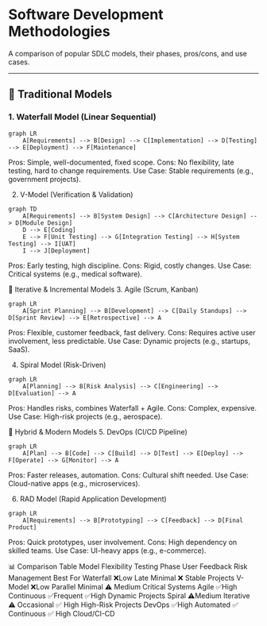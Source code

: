 # Software Development Methodologies

A comparison of popular SDLC models, their phases, pros/cons, and use cases.

---

## 🔹 Traditional Models

### 1. **Waterfall Model** (Linear Sequential)
```mermaid
graph LR
    A[Requirements] --> B[Design] --> C[Implementation] --> D[Testing] --> E[Deployment] --> F[Maintenance]
```
Pros: Simple, well-documented, fixed scope.
Cons: No flexibility, late testing, hard to change requirements.
Use Case: Stable requirements (e.g., government projects).

2. V-Model (Verification & Validation)
```mermaid
graph TD
    A[Requirements] --> B[System Design] --> C[Architecture Design] --> D[Module Design]
    D --> E[Coding]
    E --> F[Unit Testing] --> G[Integration Testing] --> H[System Testing] --> I[UAT]
    I --> J[Deployment]
```
Pros: Early testing, high discipline.
Cons: Rigid, costly changes.
Use Case: Critical systems (e.g., medical software).


🔹 Iterative & Incremental Models
3. Agile (Scrum, Kanban)
```mermaid
graph LR
    A[Sprint Planning] --> B[Development] --> C[Daily Standups] --> D[Sprint Review] --> E[Retrospective] --> A
```
Pros: Flexible, customer feedback, fast delivery.
Cons: Requires active user involvement, less predictable.
Use Case: Dynamic projects (e.g., startups, SaaS).

4. Spiral Model (Risk-Driven)
```mermaid
graph LR
    A[Planning] --> B[Risk Analysis] --> C[Engineering] --> D[Evaluation] --> A
```
Pros: Handles risks, combines Waterfall + Agile.
Cons: Complex, expensive.
Use Case: High-risk projects (e.g., aerospace).


🔹 Hybrid & Modern Models
5. DevOps (CI/CD Pipeline)
```mermaid
graph LR
    A[Plan] --> B[Code] --> C[Build] --> D[Test] --> E[Deploy] --> F[Operate] --> G[Monitor] --> A
```
Pros: Faster releases, automation.
Cons: Cultural shift needed.
Use Case: Cloud-native apps (e.g., microservices).

6. RAD Model (Rapid Application Development)
```mermaid
graph LR
    A[Requirements] --> B[Prototyping] --> C[Feedback] --> D[Final Product]
```
Pros: Quick prototypes, user involvement.
Cons: High dependency on skilled teams.
Use Case: UI-heavy apps (e.g., e-commerce).


📊 Comparison Table
Model	   Flexibility	      Testing Phase	     User Feedback	   Risk Management	    Best For
Waterfall	❌Low	              Late	          Minimal	           ❌	            Stable Projects
V-Model	    ❌Low	            Parallel	      Minimal	        ⚠️ Medium	        Critical Systems
Agile	    ✅High	           Continuous	     ✅Frequent	         ✅High	           Dynamic Projects
Spiral	  ⚠️Medium	           Iterative	    ⚠️ Occasional	     ✅ High	       High-Risk Projects
DevOps	   ✅High	           Automated	    ✅ Continuous	     ✅ High	          Cloud/CI-CD
